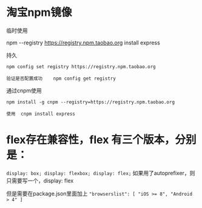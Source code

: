 # 淘宝npm镜像

临时使用

npm --registry https://registry.npm.taobao.org install express

持久

    npm config set registry https://registry.npm.taobao.org

    验证是否配置成功    npm config get registry

通过cnpm使用

    npm install -g cnpm --registry=https://registry.npm.taobao.org

    使用  cnpm install express

# flex存在兼容性，flex 有三个版本，分别是：
`
    display: box;
    display: flexbox;
    display: flex;
`
如果用了autoprefixer，则只需要写一个，display: flex

但是需要在package.json里面加上
`
"browserslist": [
   "iOS >= 8",
   "Android > 4"
]
`
